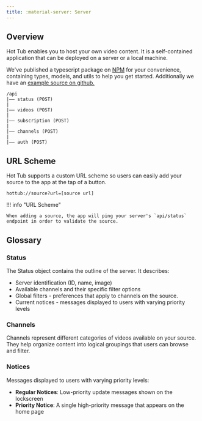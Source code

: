```yaml
---
title: :material-server: Server
---
```


## Overview

Hot Tub enables you to host your own video content. It is a self-contained application that can be deployed on a server or a local machine.

We've published a typescript package on [NPM](https://www.npmjs.com/package/@hottubapp/core) for your convenience, containing types, models, and utils to help you get started. Additionally we have an [example source on github.](https://github.com/hottubapp/mock-api)

```
/api
|—— status (POST)
|
|—— videos (POST)
|
|—— subscription (POST)
|
|—— channels (POST)
|
|—— auth (POST)

```

## URL Scheme

Hot Tub supports a custom URL scheme so users can easily add your source to the app at the tap of a button.

```
hottub://source?url=[source url]
```

!!! info "URL Scheme"

    When adding a source, the app will ping your server's `api/status` endpoint in order to validate the source.

## Glossary

### Status

The Status object contains the outline of the server. It describes:

- Server identification (ID, name, image)
- Available channels and their specific filter options
- Global filters - preferences that apply to channels on the source.
- Current notices - messages displayed to users with varying priority levels

### Channels

Channels represent different categories of videos available on your source. They help organize content into logical groupings that users can browse and filter.

### Notices

Messages displayed to users with varying priority levels:

- **Regular Notices**: Low-priority update messages shown on the lockscreen
- **Priority Notice**: A single high-priority message that appears on the home page
